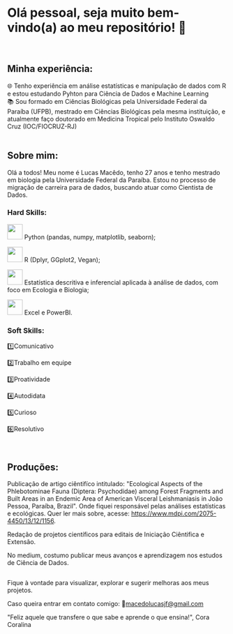 # Olá pessoal, seja muito bem-vindo(a) ao meu repositório! 👋

<br>

## Minha experiência:

🌐 Tenho experiência em análise estatísticas e manipulação de dados com R e estou estudando Pyhton para Ciência de Dados e Machine Learning<br>
📚 Sou formado em Ciências Biológicas pela Universidade Federal da Paraíba (UFPB), mestrado em Ciências Biológicas pela mesma instituição, e atualmente faço doutorado em Medicina Tropical pelo Instituto Oswaldo Cruz (IOC/FIOCRUZ-RJ)<br>
<br>

## Sobre mim:

Olá a todos! Meu nome é Lucas Macêdo, tenho 27 anos e tenho mestrado em biologia pela Universidade Federal da Paraíba. Estou no processo de migração de carreira para de dados, buscando atuar como Cientista de Dados.<br>

### Hard Skills:

<img src="https://images.vexels.com/media/users/3/126968/isolated/preview/466f926f271713ebfb783f1214405f5d-50-percent-progress-circle.png" width='35px'/> Python (pandas, numpy, matplotlib, seaborn);

<img src="https://kbtech.com.br/wp-content/uploads/2023/03/95percent-sucess.png" width='35px'/> R (Dplyr, GGplot2, Vegan);

<img src="https://kbtech.com.br/wp-content/uploads/2023/03/95percent-sucess.png" width='35px'/> Estatística descritiva e inferencial aplicada à análise de dados, com foco em Ecologia e Biologia;

<img src="https://images.vexels.com/media/users/3/126968/isolated/preview/466f926f271713ebfb783f1214405f5d-50-percent-progress-circle.png" width='35px'/> Excel e PowerBI.
<br>

### Soft Skills:

1️⃣Comunicativo

2️⃣Trabalho em equipe

3️⃣Proatividade

4️⃣Autodidata

5️⃣Curioso

6️⃣Resolutivo

<br>

## Produções:

Publicação de artigo ciêntifíco intitulado: "Ecological Aspects of the Phlebotominae Fauna (Diptera: Psychodidae) among Forest Fragments and Built Areas in an Endemic Area of American Visceral Leishmaniasis in João Pessoa, Paraíba, Brazil". Onde fiquei responsável pelas análises estatísticas e ecológicas. Quer ler mais sobre, acesse: <https://www.mdpi.com/2075-4450/13/12/1156>.

Redação de projetos científicos para editais de Iniciação Ciêntifica e Extensão.

No medium, costumo publicar meus avanços e aprendizagem nos estudos de Ciência de Dados.
<br>
## 

Fique à vontade para visualizar, explorar e sugerir melhoras aos meus projetos.

Caso queira entrar em contato comigo: 📧macedolucasjf@gmail.com

"Feliz aquele que transfere o que sabe e aprende o que ensina!", 
  Cora Coralina
<!--
**LucasJMFreire/LucasJMFreire** is a ✨ _special_ ✨ repository because its `README.md` (this file) appears on your GitHub profile.

Here are some ideas to get you started:

- 🔭 I’m currently working on ...
- 🌱 I’m currently learning ...
- 👯 I’m looking to collaborate on ...
- 🤔 I’m looking for help with ...
- 💬 Ask me about ...
- 📫 How to reach me: ...
- 😄 Pronouns: ...
- ⚡ Fun fact: ...
-->
